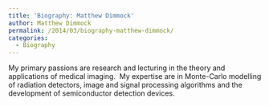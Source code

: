 ```yaml
---
title: 'Biography: Matthew Dimmock'
author: Matthew Dimmock
permalink: /2014/03/biography-matthew-dimmock/
categories:
  - Biography
---
```

My primary passions are research and lecturing in the theory and applications of medical imaging.  My expertise are in Monte-Carlo modelling of radiation detectors, image and signal processing algorithms and the development of semiconductor detection devices.
